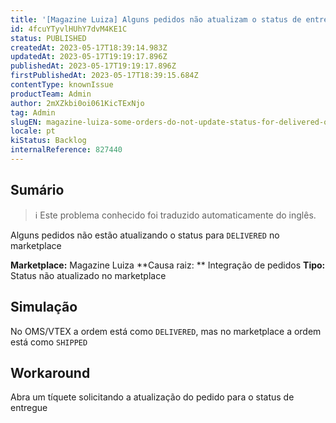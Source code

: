 ```yaml
---
title: '[Magazine Luiza] Alguns pedidos não atualizam o status de entrega no marketplace'
id: 4fcuYTyvlHUhY7dvM4KE1C
status: PUBLISHED
createdAt: 2023-05-17T18:39:14.983Z
updatedAt: 2023-05-17T19:19:17.896Z
publishedAt: 2023-05-17T19:19:17.896Z
firstPublishedAt: 2023-05-17T18:39:15.684Z
contentType: knownIssue
productTeam: Admin
author: 2mXZkbi0oi061KicTExNjo
tag: Admin
slugEN: magazine-luiza-some-orders-do-not-update-status-for-delivered-on-the-marketplace
locale: pt
kiStatus: Backlog
internalReference: 827440
---
```


## Sumário

>ℹ️ Este problema conhecido foi traduzido automaticamente do inglês.


Alguns pedidos não estão atualizando o status para `DELIVERED` no marketplace

**Marketplace:** Magazine Luiza
**Causa raiz: ** Integração de pedidos
**Tipo:** Status não atualizado no marketplace

## Simulação


No OMS/VTEX a ordem está como `DELIVERED`, mas no marketplace a ordem está como `SHIPPED`



## Workaround


Abra um tíquete solicitando a atualização do pedido para o status de entregue





